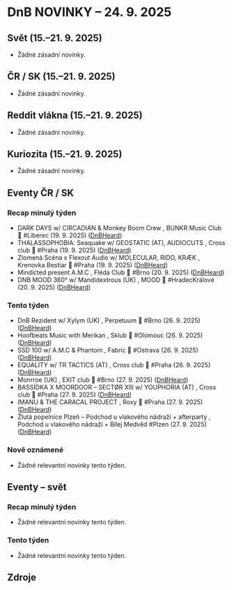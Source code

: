 # DnB NOVINKY – 24. 9. 2025

## Svět (15.–21. 9. 2025)

* Žádné zásadní novinky.

## ČR / SK (15.–21. 9. 2025)

* Žádné zásadní novinky.

## Reddit vlákna (15.–21. 9. 2025)

* Žádné zásadní novinky.

## Kuriozita (15.–21. 9. 2025)

* Žádné zásadní novinky.

## Eventy ČR / SK

### Recap minulý týden
* DARK DAYS w/ CIRCADIAN & Monkey Boom Crew , BUNKR Music Club 👑 #Liberec (19. 9. 2025) ([DnBHeard][1])
* THALASSOPHOBIA: Seaquake w/ GEOSTATIC (AT), AUDIOCUTS , Cross club 👑 #Praha (19. 9. 2025) ([DnBHeard][2])
* Zlomená Scéna x Flexout Audio w/ MOLECULAR, RIDO, KRÆK , Krenovka Bestiar 👑 #Praha (19. 9. 2025) ([DnBHeard][3])
* Mindicted present A.M.C , Fléda Club 👑 #Brno (20. 9. 2025) ([DnBHeard][4])
* DNB MOOD 360° w/ Mandidextrous (UK) , MOOD 👑 #HradecKrálové (20. 9. 2025) ([DnBHeard][5])

### Tento týden
* DnB Rezident w/ Xylym (UK) , Perpetuum 👑 #Brno (26. 9. 2025) ([DnBHeard][6])
* Hoofbeats Music with Merikan , Sklub 👑 #Olomouc (26. 9. 2025) ([DnBHeard][7])
* SSD 100 w/ A.M.C & Phantom , Fabric 👑 #Ostrava (26. 9. 2025) ([DnBHeard][8])
* EQUALITY w/ TR TACTICS (AT) , Cross club 👑 #Praha (26. 9. 2025) ([DnBHeard][9])
* Monrroe [UK] , EXIT club 👑 #Brno (27. 9. 2025) ([DnBHeard][10])
* BASSÍDKA X MOORDOOR – SECTØR XIII w/ YOUPHORIA (AT) , Cross club 👑 #Praha (27. 9. 2025) ([DnBHeard][11])
* IMANU & THE CARACAL PROJECT , Roxy 👑 #Praha (27. 9. 2025) ([DnBHeard][12])
* Žlutá popelnice Plzeň – Podchod u vlakového nádraží + afterparty , Podchod u vlakového nádraží + Bílej Medvěd #Plzen (27. 9. 2025) ([DnBHeard][13])

### Nově oznámené
* Žádné relevantní novinky tento týden.

## Eventy – svět

### Recap minulý týden
* Žádné relevantní novinky tento týden.

### Tento týden
* Žádné relevantní novinky tento týden.



## Zdroje

[1]: https://www.facebook.com/events/754272993968832/
[2]: https://www.facebook.com/events/1418724722571939/
[3]: https://www.facebook.com/events/2608314909510791/
[4]: https://www.facebook.com/events/2099173993917723/
[5]: https://www.facebook.com/events/4157438874483862/
[6]: https://www.facebook.com/events/1536787461020755/
[7]: https://www.facebook.com/events/748825818069711/
[8]: https://www.facebook.com/events/1411042836637871/
[9]: https://www.facebook.com/events/1479550783303686
[10]: https://www.facebook.com/events/775790568481238/
[11]: https://www.facebook.com/events/1251210932777500/
[12]: https://www.facebook.com/events/1232143318146823/
[13]: https://www.facebook.com/events/1993313891410407/

